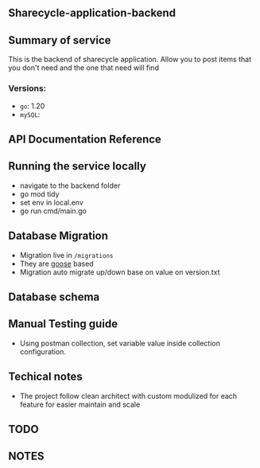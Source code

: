 ## Sharecycle-application-backend

## Summary of service

This is the backend of sharecycle application.
Allow you to post items that you don't need and the one that need will find

### Versions:

- `go`: 1.20
- `mySQL`:

## API Documentation Reference

## Running the service locally

- navigate to the backend folder
- go mod tidy
- set env in local.env
- go run cmd/main.go

## Database Migration

- Migration live in `/migrations`
- They are [goose](https://github.com/pressly/goose) based
- Migration auto migrate up/down base on value on version.txt

## Database schema

## Manual Testing guide

- Using postman collection, set variable value inside collection configuration.

## Techical notes

- The project follow clean architect with custom modulized for each feature for easier maintain and scale

## TODO

## NOTES
